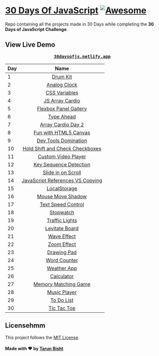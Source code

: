 # [30 Days Of JavaScript](30daysofjs.netlify.app) [![Awesome](https://awesome.re/badge.svg)](https://awesome.re)

Repo containing all the projects made in 30 Days while completing the <b>30 Days of JavaScript Challenge</b>.

## View Live Demo

<pre><center><a href="https://tarunbisht-24.github.io/"><b>30daysofjs.netlify.app</b></a></center></pre>

| Day |                                                      Name                                           |
| --- | :-------------------------------------------------------------------------------------------------: |
| 1   |    [Drum Kit](https://30daysofjs.netlify.app/01%20-%20drum%20kit/)                                  |
| 2   |    [Analog Clock](https://30daysofjs.netlify.app/02%20-%20clock/)                                   |
| 3   |    [CSS Variables](https://30daysofjs.netlify.app/03%20-%20random%20color%20generator/)             |
| 4   |    [JS Array Cardio](https://30daysofjs.netlify.app/04%20-%20digital%20clock/)                      |
| 5   |    [Flexbox Panel Gallery](https://30daysofjs.netlify.app/05%20-%20random%20password%20generator/)  |
| 6   |    [Type Ahead](https://30daysofjs.netlify.app/06%20-%20calendar/)                                  |
| 7   |    [Array Cardio Day 2](https://30daysofjs.netlify.app/07%20-%20dynamic%20form%20field/)            |
| 8   |    [Fun with HTML5 Canvas](https://30daysofjs.netlify.app/08%20-%20number%20counter/)               |
| 9   |    [Dev Tools Domination](https://30daysofjs.netlify.app/09%20-%20dice%20roll/)                     |
| 10  |    [Hold Shift and Check Checkboxes](https://30daysofjs.netlify.app/10%20-%20emoji%20switcher%20)   |
| 11  |    [Custom Video Player](https://30daysofjs.netlify.app/11%20-%20color%20picker/)                   |
| 12  |    [Key Sequence Detection](https://30daysofjs.netlify.app/12%20-%20custom%20qr%20code/)            |
| 13  |    [Slide in on Scroll](https://30daysofjs.netlify.app/13%20-%20favicon%20fetcher/)                 |
| 14  |    [JavaScript References VS Copying](https://30daysofjs.netlify.app/14%20-%20visit%20counter/)     |
| 15  |    [LocalStorage](https://30daysofjs.netlify.app/15%20-%20joke%20generator/)                        |
| 16  |    [Mouse Move Shadow](https://30daysofjs.netlify.app/16%20-%20countdown%20timer/)                  |
| 17  |    [Text Speed Control](https://30daysofjs.netlify.app/17%20-%20text%20speed%20control/)            |
| 18  |    [Stopwatch](https://30daysofjs.netlify.app/18%20-%20stopwatch/)                                  |
| 19  |    [Traffic Lights](https://30daysofjs.netlify.app/19%20-traffic%20lights/)                         |
| 20  |    [Levitate Board](https://30daysofjs.netlify.app/20%20-%20levitate%20board/)                      |
| 21  |    [Wave Effect](https://30daysofjs.netlify.app/21%20-%20wave%20effect/)                            |
| 22  |    [Zoom Effect](https://30daysofjs.netlify.app/22%20-%20zoom%20effect/)                            |
| 23  |    [Drawing Pad](https://30daysofjs.netlify.app/23%20-%20drawing%20pad/)                            |
| 24  |    [Word Counter](https://30daysofjs.netlify.app/24%20-%20word%20counter/)                          |
| 25  |    [Weather App](https://30daysofjs.netlify.app/25%20-%20weather%20app/)                            |
| 26  |    [Calculator](https://30daysofjs.netlify.app/26%20-%20calculator/)                                |
| 27  |    [Memory Matching Game](https://30daysofjs.netlify.app/27%20-%20memory%20matching%20game/)        |
| 28  |    [Music Player](https://30daysofjs.netlify.app/28%20-%20music%20player/)                          |
| 29  |    [To Do List](https://30daysofjs.netlify.app/29%20-%20to%20do%20list/)                            |
| 30  |    [Tic Tac Toe](https://30daysofjs.netlify.app/30%20-%20tic%20tac%20toe/)                          |

## Licensehmm

This project follows the [MIT License](/LICENSE).

#### Made with ♥ by <a href="https://tarunbisht-24.github.io/">Tarun Bisht</a>
